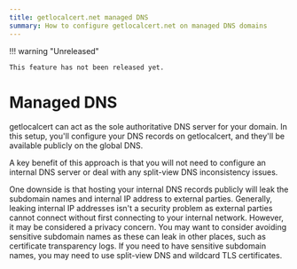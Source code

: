 ```yaml
---
title: getlocalcert.net managed DNS
summary: How to configure getlocalcert.net on managed DNS domains
---
```


!!! warning "Unreleased"

    This feature has not been released yet.

# Managed DNS

getlocalcert can act as the sole authoritative DNS server for your domain.
In this setup, you'll configure your DNS records on getlocalcert, and they'll be available publicly on the global DNS.

A key benefit of this approach is that you will not need to configure an internal DNS server or deal with any split-view DNS inconsistency issues.

One downside is that hosting your internal DNS records publicly will leak the subdomain names and internal IP address to external parties.
Generally, leaking internal IP addresses isn't a security problem as external parties cannot connect without first connecting to your internal network.
However, it may be considered a privacy concern.
You may want to consider avoiding sensitive subdomain names as these can leak in other places, such as certificate transparency logs.
If you need to have sensitive subdomain names, you may need to use split-view DNS and wildcard TLS certificates.

